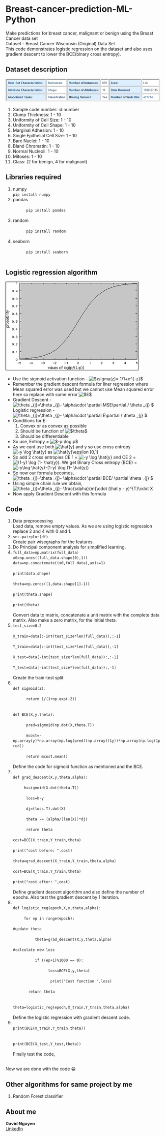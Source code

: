 
# Breast-cancer-prediction-ML-Python
Make predictions for breast cancer, malignant or benign using the Breast Cancer data set<br>
Dataset - Breast Cancer Wisconsin (Original) Data Set<br>
This code demonstrates logistic regression on the dataset and also uses gradient descent to lower the BCE(binary cross entropy).
## <strong>Dataset description</strong>

![](/pictures/breast%20cancer%20description.PNG)
<ol>
<li>Sample code number: id number</li>
<li>Clump Thickness: 1 - 10</li>
<li>Uniformity of Cell Size: 1 - 10</li>
<li>Uniformity of Cell Shape: 1 - 10</li>
<li>Marginal Adhesion: 1 - 10</li>
<li>Single Epithelial Cell Size: 1 - 10</li>
<li>Bare Nuclei: 1 - 10</li>
<li>Bland Chromatin: 1 - 10</li>
<li>Normal Nucleoli: 1 - 10</li>
<li>Mitoses: 1 - 10</li>
<li>Class: (2 for benign, 4 for malignant)</li>
</ol>
<h2>Libraries required</h2>
<ol>
  <li>numpy
      <br>
        <code>pip install numpy</code>
    </li>
  <li>pandas
    <br>
    <code>
      pip install pandas
    </code>
  </li>
  <li>
    random
    <br>
    <code>
      pip install random
    </code>
  </li>
  <li>
    seaborn
    <br>
    <code>
      pip install seaborn
    </code>
  </li>
</ol>
<h2> Logistic regression algorithm </h2>

![](/pictures/logistic_regression.gif)

<ul>
<li>
  Use the sigmoid activation function - <img src="https://latex.codecogs.com/gif.latex?$\sigma(z)=&space;1/1&plus;e^{-z}$"            title="$\sigma(z)= 1/1+e^{-z}$" />
  </li>
 <li> 
  Remember the gradient descent formula for liner regression where Mean squared error was used but we cannot use Mean squared error here so replace with some error <img src="https://latex.codecogs.com/gif.latex?$E$" title="$E$" />
  </li>
  <li>
    Gradient Descent - <img src="https://latex.codecogs.com/gif.latex?\theta&space;_{j}=\theta&space;_{j}-&space;\alpha\cdot&space;\partial&space;MSE\partial&space;/&space;\theta&space;_{j}&space;$" title="\theta _{j}=\theta _{j}- \alpha\cdot \partial MSE\partial / \theta _{j} $" />
    Logistic regression - <img src="https://latex.codecogs.com/gif.latex?\theta&space;_{j}=\theta&space;_{j}-&space;\alpha\cdot&space;\partial&space;E\partial&space;/&space;\theta&space;_{j}&space;$" title="\theta _{j}=\theta _{j}- \alpha\cdot \partial E\partial / \theta _{j} $" />
  </li>
  <li>
    Conditions for E:
    <ol>
      <li> Convex or as convex as possible</li>
      <li> Should be function of <img src="https://latex.codecogs.com/gif.latex?$\theta$" title="$\theta$" /></li>
      <li> Should be differentiable</li>
      </ol>
  </li>
  <li>
    So use, Entropy = <img src="https://latex.codecogs.com/gif.latex?$-p&space;\log&space;p$" title="$-p \log p$" />
  </li>
  <li>As we cant use both <img src="https://latex.codecogs.com/gif.latex?\hat{y}" title="\hat{y}" /> and y so use cross entropy
  <img src="https://latex.codecogs.com/gif.latex?-y&space;\log&space;\hat{y}" title="-y \log \hat{y}" /> as
    <img src="https://latex.codecogs.com/gif.latex?\hat{y}\epsilon&space;[0,1]" title="\hat{y}\epsilon [0,1]" />
  </li>
  <li>
    So add 2 cross entropies CE 1 = <img src="https://latex.codecogs.com/gif.latex?-y&space;\log&space;\hat{y}" title="-y \log \hat{y}" /> and CE 2 = <img src="https://latex.codecogs.com/gif.latex?(1-y)&space;\log&space;(1-&space;\hat{y})" title="(1-y) \log (1- \hat{y})" />.
    We get Binary Cross entropy (BCE) = <img src="https://latex.codecogs.com/gif.latex?-y\log&space;\hat{y}-(1-y)&space;\log&space;(1-&space;\hat{y})" title="-y\log \hat{y}-(1-y) \log (1- \hat{y})" />
    <li>
      So now our formula becomes,
      <img src="https://latex.codecogs.com/gif.latex?\theta&space;_{j}=\theta&space;_{j}-&space;\alpha\cdot&space;\partial&space;BCE/&space;\partial&space;\theta&space;_{j}&space;$" title="\theta _{j}=\theta _{j}- \alpha\cdot \partial BCE/ \partial \theta _{j} $" />
      <li>
        Using simple chain rule we obtain,
        <img src="https://latex.codecogs.com/gif.latex?\theta&space;_{j}=\theta&space;_{j}-&space;\frac{\alpha}{m}\cdot&space;(\hat&space;y&space;-&space;y)^{T}\cdot&space;X" title="\theta _{j}=\theta _{j}- \frac{\alpha}{m}\cdot (\hat y - y)^{T}\cdot X" />
        </li>
      </li>
    </li>
    <li>
  Now apply Gradient Descent with this formula
  </li>
</ul>

## Code
<ol>
<li>Data preprocessing<br>Load data, remove empty values. As we are using logistic regression replace 2 and 4 with 0 and 1.
<li> <code>sns.pairplot(df)</code><br>Create pair wisegraphs for the features.
<li>Do Principal component analysis for simplified learning. 
<li><code>full_data=np.matrix(full_data)<br>x0=np.ones((full_data.shape[0],1))
data=np.concatenate((x0,full_data),axis=1)<br>
print(data.shape)<br>
theta=np.zeros((1,data.shape[1]-1))<br>
print(theta.shape)<br>
print(theta)
</code><br>
Convert data to matrix, concatenate a unit matrix with the complete data matrix. Also make a zero matrix, for the initial theta.
<li>
<code>test_size=0.2<br>
X_train=data[:-int(test_size*len(full_data)),:-1]<br>
Y_train=data[:-int(test_size*len(full_data)),-1]<br>
X_test=data[-int(test_size*len(full_data)):,:-1]<br>
Y_test=data[-int(test_size*len(full_data)):,-1]
</code><br>
Create the train-test split
<li>
<code>
def sigmoid(Z):<br>
    &nbsp return 1/(1+np.exp(-Z))<br><br>
def BCE(X,y,theta):<br>
    &nbsp pred=sigmoid(np.dot(X,theta.T))<br>
    &nbsp mcost=-np.array(y)*np.array(np.log(pred))np.array((1y))*np.array(np.log(1pred))<br>
    &nbsp return mcost.mean()
</code><br>
Define the code for sigmoid function as mentioned and the BCE.
<li>
<code>
def grad_descent(X,y,theta,alpha):<br>
   &nbsp h=sigmoid(X.dot(theta.T))<br>
    &nbsp loss=h-y<br>
    &nbsp dj=(loss.T).dot(X)<br>
    &nbsp theta -= (alpha/(len(X))*dj)<br>
    &nbsp return theta <br>      
cost=BCE(X_train,Y_train,theta)<br>
print("cost before: ",cost)    <br>
theta=grad_descent(X_train,Y_train,theta,alpha)   <br>
cost=BCE(X_train,Y_train,theta)<br>
print("cost after: ",cost)
</code><br>
Define gradient descent algorithm and also define the number of epochs. Also test the gradient descent by 1 iteration.
<li>
<code>
def logistic_reg(epoch,X,y,theta,alpha):<br>
   &nbsp for ep in range(epoch):<br>
#update theta <br>
        &nbsp theta=grad_descent(X,y,theta,alpha)<br>
#calculate new loss<br>
        &nbsp if ((ep+1)%1000 == 0):<br>
           &nbsp &nbsp  loss=BCE(X,y,theta)<br>
             &nbsp &nbsp print("Cost function ",loss)<br>
     &nbsp return theta<br><br>
theta=logistic_reg(epoch,X_train,Y_train,theta,alpha)
</code><br>
Define the logistic regression with gradient descent code.
<li>
<code>
print(BCE(X_train,Y_train,theta))<br><br>
print(BCE(X_test,Y_test,theta))
</code><br>
Finally test the code,
</ol>
<br>
Now we are done with the code &#128512;

## Other algorithms for same project by me
1. Random Forest classifier<br>
## About me
<strong>David Nguyen</strong><br>
[LinkedIn](https://www.linkedin.com/in/nguyenhuynhduc/)

